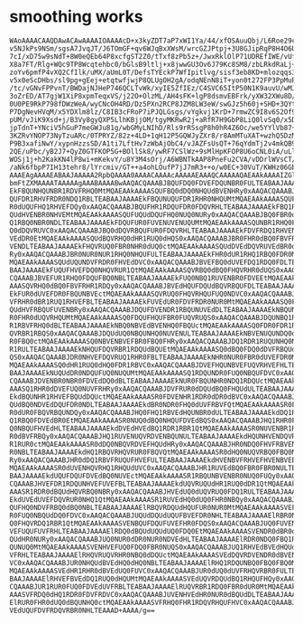 # smoothing works

    WAoAAAACAAQDAwACAwAAAAIOAAAAcD+x3kyZDT7aP7xWI1Ya/44/xfOSAuuQbj/L6Roe29c0
    v5NJkPs9NSm/sgsA7JvqJT/J6TOmGF+qv6WJqBxXWsM/wrcGZJPtpj+3U8GJipRqP8H4O6U8
    7cI/xD75w9sNdT+8W0eQEb64P8xcfgST2Z0/tTxf8zPb5z+/JwxRklOlP71UDREfIWE/vUfa
    X8a7FT/Rlg+WQc9TP8Wcqtehbc0/bGlsB9ltlj+x8jwwGU3Ov6J79Kc8SM8/zbLRkdRaLj+0
    zoYv6pmfP4vXQ2CfIlk/uMX/aUmL0T/DefsTYEckP7WfIpitlvg/sisf3eb8KD+mlozqqs3o
    v5x0eScDHbs/sl9pg+gEej+etqtwfjwjP8QLUgOH2gA/odqNEnN8iT+yon0t272FP3PpMuPo
    /tc/vGNvFPPvnT/BWDajNJHeP746QCLTvWk/xyIE5ZfIEz/C4SVC65ItP50N1K9auvU/wMJA
    3oZrED/AT7gjW1XiP8xpmTeqxVS/j22O+OlzML/AH4sFK+lgP8dsmvEBFrk/yXW32XWu8D/D
    0U0PE9RkP798fDWzWeA/wyCNcOH4RD/Dz5PXn2RCP8JZM8LW3eW/swGJz5h60j+SHD+3QYtr
    P7DgNevHVqM/x5YDXlm8lz/C8IB3cFRoP7iPJQLGsgs/vYgkvj1KrD+7rmwZC9I8v6S2Of9T
    pUM/vJiK9Xsd+j/B3Vy8gyQXP5LlhKBjjOM/tgyMKRwR2j+aRfR7H9GbP8LiQ0lvSq0/x5D6
    jpTdnT+YNciV5hGuP7meGWJu81g/wbGMyLNIhD/Rls9rRSsgP8h0hR4Z6Oc/we5YYlVb87+9
    3KZRvYNOP73NyTzuARc/0TPRYZ/82z+4LD+1qH12P5GQWJyZXr8/r8AmMTuXAT+wzhQ5DzMe
    P9B3xafiNwY/xypnHzzsSD/A1ti7LftHv7zWbAjObC4/vJAZFsUsQT+76qYdmTj2v4mkQB91
    2QE/uPbc/yB2J7+QyZ0GTFKOP5G+BOllSk8/ywRF7CSlWz+9sMlHpKFOP8U6oCNL0iA/uLlV
    WOSj1j+h2KakKN4lP8wi+mKekvY/u8Y3M4sOrj/A6WBNTkAAP8PneFu2CVA/vDDrlWVsCT/B
    /aNk6fbpP7IH13tehr8/lYrcmiv/GT++a4ohLOufP7jJ7mR3++o/w0EC+30VuT/KWHz06Gbg
    AAAEAgAAAAEABAAJAAAAA2RpbQAAAA0AAAACAAAAcAAAAAEAAAQCAAAAAQAEAAkAAAAIZGlt
    bmFtZXMAAAATAAAAAgAAABAAAABwAAQACQAAABJBQUFDQ0FDVEFDQUNBR0FULTEABAAJAAAA
    EkFBQUNHQUNBR1RDVFRHQ0MtMQAEAAkAAAASQUFBQ0dDQ0NHQUdBVENHRy0xAAQACQAAABJB
    QUFDR1RHVFRDR0NDQ1RBLTEABAAJAAAAEkFBQUNUQUFDR1RHR0NHQUMtMQAEAAkAAAASQUFB
    R0dUQUFHQ1RHVEFDQy0xAAQACQAAABJBQUFHR1RDQUFDR0FDQVRHLTEABAAJAAAAEkFBQ1RH
    QUdHVENBR0NHVEMtMQAEAAkAAAASQUFUQUdDQUFHQ0NUQ0NURy0xAAQACQAAABJBQ0FBR0dD
    Q1RBQ0NBR0NDLTEABAAJAAAAEkFDQUFUR0FUVENUVENUQUMtMQAEAAkAAAASQUNBR1RHQ0FH
    Q0dDQVRUVC0xAAQACQAAABJBQ0dDQVRBQUFUR0FDQVRHLTEABAAJAAAAEkFDVFRDQ1RHVENH
    VEdDR0EtMQAEAAkAAAASQUdBQVRHQ0dHR1RUQ0dHQS0xAAQACQAAABJBR0FHR0dBQ0FBVFRH
    VENDLTEABAAJAAAAEkFHQVRUQ0FBR0NHR0dUQ0ctMQAEAAkAAAASQUdDVEdDQVRUVEdBR0dU
    Ry0xAAQACQAAABJBR0NUR0NUR1RHQ0NHQUFULTEABAAJAAAAEkFHR0dUR1RHQ1RBQ0FDR0Mt
    MQAEAAkAAAASQUdUQUNDVFRDR0FHVEdDVC0xAAQACQAAABJBVEFBQ0dUVEFDQ1RDQ0FDLTEA
    BAAJAAAAEkFUQUFHVEFDQ0NHQVRUR1QtMQAEAAkAAAASQVRBQ0dBQ0FHQVRHR0dUQS0xAAQA
    CQAAABJBVEFUR1RHQ0FDQUFBQ0NBLTEABAAJAAAAEkFUQ0NBQ1RUVENBR0FDVEEtMQAEAAkA
    AAASQVRHQ0dBQ0FBVFRHR1RDQy0xAAQACQAAABJBVEdHQUFDQUdBQVRBQUFDLTEABAAJAAAA
    EkFUR0dUVEFDR0FBQUNBVEctMQAEAAkAAAASQVRUQ0FHQVRHQUFUQ0NDVC0xAAQACQAAABJB
    VFRHR0dBR1RUQ1RHVEFBLTEABAAJAAAAEkFUVEdUR0FDVFRDR0NUR0MtMQAEAAkAAAASQ0FB
    QUdHVFRBQUFUVENBRy0xAAQACQAAABJDQUFDVENDR1RBQUNUVEdDLTEABAAJAAAAEkNBQUNU
    R0FHR0dUQVRHQUMtMQAEAAkAAAASQ0FDQUFHQUFBR0FUQVRUQS0xAAQACQAAABJDQUNBQ1RU
    R1RBVFRHQ0dBLTEABAAJAAAAEkNBQ0NBVEdBVENHQ0FBQUctMQAEAAkAAAASQ0FDR0FDR1RB
    QVRBR1RBQS0xAAQACQAAABJDQUdUQ0NBQUNHQ0NUVENULTEABAAJAAAAEkNBVENUQUNDQ0dB
    R0FBQ0ctMQAEAAkAAAASQ0NBVENBVEFBR0FBQ0FHRy0xAAQACQAAABJDQ1RDR1RUQUNHQ0NU
    R1RULTEABAAJAAAAEkNHQUFDQVRBR1RDQUdBQUEtMQAEAAkAAAASQ0dBQ0FDQ0dDVFRBQUdH
    QS0xAAQACQAAABJDR0NHVEFDQVRUQ1RHR0FBLTEABAAJAAAAEkNHR0NUR0FBR0dUVEFDR0Mt
    MQAEAAkAAAASQ0dHR1RUQ0dHQ0FDR1RBVC0xAAQACQAAABJDVEFHQUNBVEFUQVRHVEFHLTEA
    BAAJAAAAEkNUQUdDR0NDQUFUQ0NUQUMtMQAEAAkAAAASQ1RDQUNDR0FUQ0NBQUFDVC0xAAQA
    CQAAABJDVENBR0NBR0FDVEdDQ0dBLTEABAAJAAAAEkNUR0FBQUNHR0NDQ1RDQUctMQAEAAkA
    AAASQ1RHR0dDVEFUQ0NUVFRHRy0xAAQACQAAABJDVFRUR0dDQUdBQ0FHQUdULTEABAAJAAAA
    EkdBQUNHR1RHVEFBQUdDQUctMQAEAAkAAAASR0FDVENHR1RDR0dDR0dBVC0xAAQACQAAABJH
    QUdBQ0NDVEdDQUFDR0NDLTEABAAJAAAAEkdBR0NDR0FHQ0dUVFRBVFQtMQAEAAkAAAASR0FU
    R0dUR0FBQVRBQUNDQy0xAAQACQAAABJHQ0FHQ1RBVEdHQUNBR0dULTEABAAJAAAAEkdDQ1RH
    Q1RBQ0FDVEdBR0EtMQAEAAkAAAASR0NUQ0dBQ0NHQUFDVEdBQS0xAAQACQAAABJHQ1RHR0FD
    Q0NBQUFHVEdHLTEABAAJAAAAEkdDVEdHVEdBQ1RDR1RBR1QtMQAEAAkAAAASR0NUVENBR1RH
    R0dBVFRBQy0xAAQACQAAABJHQ1RUVENUQVRDVENBQUNULTEABAAJAAAAEkdHQUNHVENDQVRB
    R1RUR0ctMQAEAAkAAAASR0dDQ0NBQVRDVEFHQUdHRy0xAAQACQAAABJHR0NDQ0FHVFRBVENB
    R0NBLTEABAAJAAAAEkdHQ1RBQVRHQVRUR0FBQVQtMQAEAAkAAAASR0dHQ0NUQVRBQ0FBQ0NH
    Ry0xAAQACQAAABJHR0dDQ1RBVFRUQUFHVEFULTEABAAJAAAAEkdHVENBVFRHVEFHVENBVEEt
    MQAEAAkAAAASR0dUVENHQVRHQ1RHQUdUVC0xAAQACQAAABJHR1RUVEdBQ0FBR0FBR0NULTEA
    BAAJAAAAEkdUQUFDQUFDVEdBQ0NUVEctMQAEAAkAAAASR1RBQUNBVENBR0NUQ0FUQy0xAAQA
    CQAAABJHVEFDR1RDQUNHVEFUVEFBLTEABAAJAAAAEkdUQVRUQUdHR1RUQ0dDR1QtMQAEAAkA
    AAASR1RDR0dBQUdHQVRBQ0NBRy0xAAQACQAAABJHVEdUQ0dUQVRUQ0FDQ1RULTEABAAJAAAA
    EkdUVEdUVEFDQVRUR0NHQ1QtMQAEAAkAAAASR1RUVEdHQ0dUQ0FHR0NBQy0xAAQACQAAABJU
    QUFHQ0NDVFRBQ0dBQ0NBLTEABAAJAAAAElRBQVRDQUdHQUFUR0NUR0MtMQAEAAkAAAASVEFD
    R0FUQ0NBQUdDQ0FDVC0xAAQACQAAABJUQUdDQUdUQUFBVEFDR0NHLTEABAAJAAAAElRBR0NU
    Q0FHQVRDQ1RBR1QtMQAEAAkAAAASVENBQUFDQUFUVEFHR0FDQS0xAAQACQAAABJUQ0FUVENH
    VEFUQUFUVFRHLTEABAAJAAAAElRDQ0dBQUdUQUdUQ0FDQ0EtMQAEAAkAAAASVENDR0dBR0dB
    QUdHR0NURy0xAAQACQAAABJUQ0NUR0dDR0NUR0NDVEdHLTEABAAJAAAAElRDR0NDQ0FBQ1RH
    QUNUQ0MtMQAEAAkAAAASVENHVEFUQ0FDQ0FBR0NUQS0xAAQACQAAABJUQ1RHVEdBVEdHQUdH
    VFRHLTEABAAJAAAAElRHQVRUQVRHR0NBQ0dDQUctMQAEAAkAAAASVEdDQVRDVENDR0dBVENU
    VC0xAAQACQAAABJUR0NHQUdBVEdHQ0dHQ0NBLTEABAAJAAAAElRHQ1RDQUNBQ0FBQ0FBQ0Mt
    MQAEAAkAAAASVEdHR1RHR0dBVEdUQ0FUVC0xAAQACQAAABJUR0dUQ0dUVFRHQVRBR0FULTEA
    BAAJAAAAElRHVEFBVEdDQ1RUQ0dHQUMtMQAEAAkAAAASVEdUQVRDQUdBQ1RHQUFHQy0xAAQA
    CQAAABJUR1RUR0FUQ0FDVEdUVFRBLTEABAAJAAAAElRUQVRBR1RDQ0FBR0dUR0MtMQAEAAkA
    AAASVFRDQ0dHQ1RDR0FDVFRDVC0xAAQACQAAABJUVENHVEdHR0NUR0dBQUdDLTEABAAJAAAA
    ElRUR0FHR0dUQ0dBQUNHQ0ctMQAEAAkAAAASVFRHQ0FHR1RDQVRHQUFHVC0xAAQACQAAABJU
    VEdUQUFDVFRDQVRBR0NHLTEAAAD+AAAA/g==

